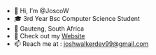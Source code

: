 - 👋 Hi, I’m @JoscoW
- :mortar_board: 3rd Year Bsc Computer Science Student
- :pushpin: Gauteng, South Africa
- :link: Check out my [Website](https://www.joscow.gtihub.io)
- 📫 Reach me at : joshwalkerdev99@gmail.com 

<!---
JoscoW/JoscoW is a ✨ special ✨ repository because its `README.md` (this file) appears on your GitHub profile.
You can click the Preview link to take a look at your changes.
--->
